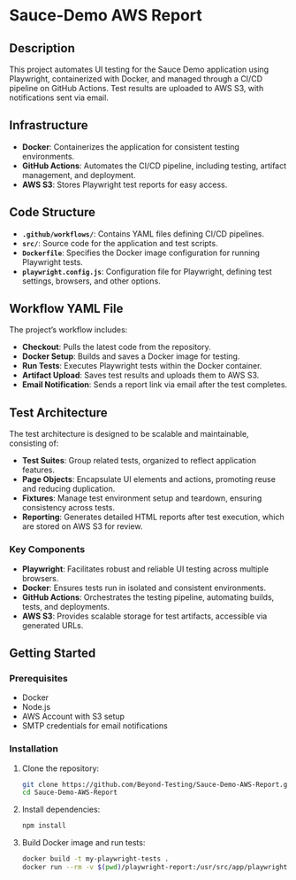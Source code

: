 # Sauce-Demo AWS Report

## Description

This project automates UI testing for the Sauce Demo application using Playwright, containerized with Docker, and managed through a CI/CD pipeline on GitHub Actions. Test results are uploaded to AWS S3, with notifications sent via email.

## Infrastructure

-   **Docker**: Containerizes the application for consistent testing environments.
-   **GitHub Actions**: Automates the CI/CD pipeline, including testing, artifact management, and deployment.
-   **AWS S3**: Stores Playwright test reports for easy access.

## Code Structure

-   **`.github/workflows/`**: Contains YAML files defining CI/CD pipelines.
-   **`src/`**: Source code for the application and test scripts.
-   **`Dockerfile`**: Specifies the Docker image configuration for running Playwright tests.
-   **`playwright.config.js`**: Configuration file for Playwright, defining test settings, browsers, and other options.

## Workflow YAML File

The project’s workflow includes:

-   **Checkout**: Pulls the latest code from the repository.
-   **Docker Setup**: Builds and saves a Docker image for testing.
-   **Run Tests**: Executes Playwright tests within the Docker container.
-   **Artifact Upload**: Saves test results and uploads them to AWS S3.
-   **Email Notification**: Sends a report link via email after the test completes.

## Test Architecture

The test architecture is designed to be scalable and maintainable, consisting of:

-   **Test Suites**: Group related tests, organized to reflect application features.
-   **Page Objects**: Encapsulate UI elements and actions, promoting reuse and reducing duplication.
-   **Fixtures**: Manage test environment setup and teardown, ensuring consistency across tests.
-   **Reporting**: Generates detailed HTML reports after test execution, which are stored on AWS S3 for review.

### Key Components

-   **Playwright**: Facilitates robust and reliable UI testing across multiple browsers.
-   **Docker**: Ensures tests run in isolated and consistent environments.
-   **GitHub Actions**: Orchestrates the testing pipeline, automating builds, tests, and deployments.
-   **AWS S3**: Provides scalable storage for test artifacts, accessible via generated URLs.

## Getting Started

### Prerequisites

-   Docker
-   Node.js
-   AWS Account with S3 setup
-   SMTP credentials for email notifications

### Installation

1. Clone the repository:
    ```bash
    git clone https://github.com/Beyond-Testing/Sauce-Demo-AWS-Report.git
    cd Sauce-Demo-AWS-Report
    ```
2. Install dependencies:
    ```bash
    npm install
    ```
3. Build Docker image and run tests:
    ```bash
    docker build -t my-playwright-tests .
    docker run --rm -v $(pwd)/playwright-report:/usr/src/app/playwright-report my-playwright-tests
    ```
